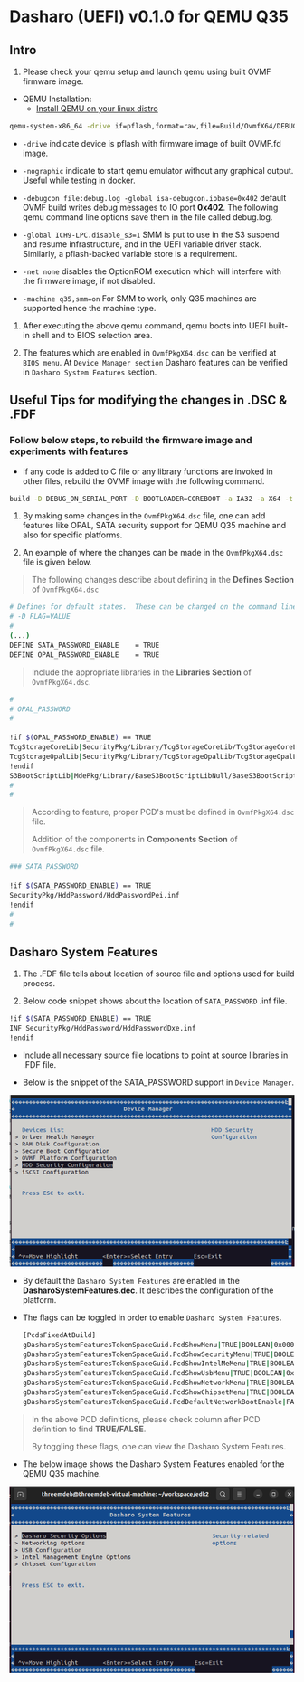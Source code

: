 # Dasharo (UEFI) v0.1.0 for QEMU Q35

## Intro

1. Please check your qemu setup and launch qemu using built OVMF firmware image.

+ QEMU Installation:
    - [Install QEMU on your linux distro](<https://www.qemu.org/download/#linux>)

 ```bash
 qemu-system-x86_64 -drive if=pflash,format=raw,file=Build/OvmfX64/DEBUG_GCC5/FV/OVMF.fd -nographic -debugcon file:debug.log -global isa-debugcon.iobase=0x402 -global ICH9-LPC.disable_s3=1 -net none -machine q35,smm=on
 ```

+ `-drive` indicate device is pflash with firmware image of built OVMF.fd image.

+ `-nographic` indicate to start qemu emulator without any graphical output.
Useful while testing in docker.

+ `-debugcon file:debug.log -global isa-debugcon.iobase=0x402`
default OVMF build writes debug messages to IO port **0x402**.
The following qemu command line options save them in the file called debug.log.

+ `-global ICH9-LPC.disable_s3=1` SMM is put to use in the S3 suspend
and resume infrastructure, and in the UEFI variable driver stack.
Similarly, a pflash-backed variable store is a requirement.

+ `-net none` disables the OptionROM execution which
will interfere with the firmware image, if not disabled.

+ `-machine q35,smm=on` For SMM to work,
only Q35 machines are supported hence the machine type.

1. After executing the above qemu command,
   qemu boots into UEFI built-in shell and to BIOS selection area.

1. The features which are enabled in `OvmfPkgX64.dsc` can be verified at `BIOS menu`.
   At `Device Manager section` Dasharo features can
   be verified in `Dasharo System Features` section.

## Useful Tips for modifying the changes in .DSC & .FDF

### Follow below steps, to rebuild the firmware image and experiments with features

+ If any code is added to C file or any library functions are invoked in other files,
rebuild the OVMF image with the following command.

```bash
build -D DEBUG_ON_SERIAL_PORT -D BOOTLOADER=COREBOOT -a IA32 -a X64 -t GCC5 -b DEBUG -p OvmfPkg/OvmfPkgX64.dsc
```

1. By making some changes in the `OvmfPkgX64.dsc` file, one can add features like
OPAL, SATA security support for QEMU Q35 machine and also for specific platforms.

1. An example of where the changes
can be made in the `OvmfPkgX64.dsc` file is given below.

> The following changes describe about defining in the **Defines Section** of `OvmfPkgX64.dsc`

```bash
# Defines for default states.  These can be changed on the command line.
# -D FLAG=VALUE
#
(...)
DEFINE SATA_PASSWORD_ENABLE    = TRUE
DEFINE OPAL_PASSWORD_ENABLE    = TRUE
```

> Include the appropriate libraries in the **Libraries Section** of `OvmfPkgX64.dsc`.

```bash
#
# OPAL_PASSWORD
#

!if $(OPAL_PASSWORD_ENABLE) == TRUE
TcgStorageCoreLib|SecurityPkg/Library/TcgStorageCoreLib/TcgStorageCoreLib.inf
TcgStorageOpalLib|SecurityPkg/Library/TcgStorageOpalLib/TcgStorageOpalLib.inf
!endif
S3BootScriptLib|MdePkg/Library/BaseS3BootScriptLibNull/BaseS3BootScriptLibNull.inf
#
#
```

> According to feature, proper PCD's must be defined in `OvmfPkgX64.dsc` file.
>
> Addition of the components in **Components Section** of `OvmfPkgX64.dsc` file.

```bash
### SATA_PASSWORD

!if $(SATA_PASSWORD_ENABLE) == TRUE
SecurityPkg/HddPassword/HddPasswordPei.inf
!endif
#
#
```

## Dasharo System Features

1. The .FDF file tells about location of source file and options used for build process.

2. Below code snippet shows about the location of `SATA_PASSWORD` .inf file.

```bash
!if $(SATA_PASSWORD_ENABLE) == TRUE
INF SecurityPkg/HddPassword/HddPasswordDxe.inf
!endif
```

+ Include all necessary source file locations
to point at source libraries in .FDF file.

+ Below is the snippet of the SATA_PASSWORD support in `Device Manager`.

![SATA_PASSWORD](images/q35-dasharo-device-manager.png)

+ By default the `Dasharo System Features` are enabled in the **DasharoSystemFeatures.dec**.
It describes the configuration of the platform.

+ The flags can be toggled in order to enable `Dasharo System Features`.

    ```bash
	[PcdsFixedAtBuild]
	gDasharoSystemFeaturesTokenSpaceGuid.PcdShowMenu|TRUE|BOOLEAN|0x00000001
	gDasharoSystemFeaturesTokenSpaceGuid.PcdShowSecurityMenu|TRUE|BOOLEAN|0x00000002
	gDasharoSystemFeaturesTokenSpaceGuid.PcdShowIntelMeMenu|TRUE|BOOLEAN|0x00000003
	gDasharoSystemFeaturesTokenSpaceGuid.PcdShowUsbMenu|TRUE|BOOLEAN|0x00000004
	gDasharoSystemFeaturesTokenSpaceGuid.PcdShowNetworkMenu|TRUE|BOOLEAN|0x00000005
	gDasharoSystemFeaturesTokenSpaceGuid.PcdShowChipsetMenu|TRUE|BOOLEAN|0x00000006
	gDasharoSystemFeaturesTokenSpaceGuid.PcdDefaultNetworkBootEnable|FALSE|BOOLEAN|0x00000007
    ```

> In the above PCD definitions,
please check column after PCD definition to find **TRUE/FALSE**.
>
> By toggling these flags, one can view the Dasharo System Features.

+ The below image shows the Dasharo System Features enabled for the QEMU Q35 machine.

![DasharoSystemFeatures](images/q35-dasharo-features.png)
